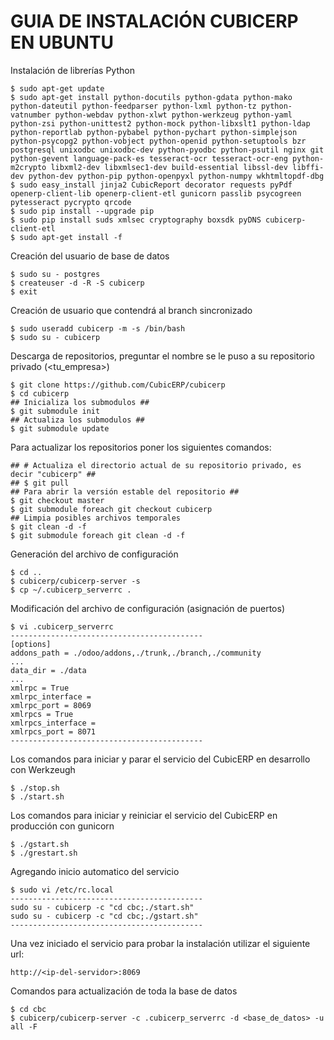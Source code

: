 GUIA DE INSTALACIÓN CUBICERP EN UBUNTU
======================================

Instalación de librerías Python

    $ sudo apt-get update
    $ sudo apt-get install python-docutils python-gdata python-mako python-dateutil python-feedparser python-lxml python-tz python-vatnumber python-webdav python-xlwt python-werkzeug python-yaml python-zsi python-unittest2 python-mock python-libxslt1 python-ldap python-reportlab python-pybabel python-pychart python-simplejson python-psycopg2 python-vobject python-openid python-setuptools bzr postgresql unixodbc unixodbc-dev python-pyodbc python-psutil nginx git python-gevent language-pack-es tesseract-ocr tesseract-ocr-eng python-m2crypto libxml2-dev libxmlsec1-dev build-essential libssl-dev libffi-dev python-dev python-pip python-openpyxl python-numpy wkhtmltopdf-dbg
    $ sudo easy_install jinja2 CubicReport decorator requests pyPdf openerp-client-lib openerp-client-etl gunicorn passlib psycogreen pytesseract pycrypto qrcode
    $ sudo pip install --upgrade pip
    $ sudo pip install suds xmlsec cryptography boxsdk pyDNS cubicerp-client-etl
    $ sudo apt-get install -f

Creación del usuario de base de datos

    $ sudo su - postgres
    $ createuser -d -R -S cubicerp
    $ exit

Creación de usuario que contendrá al branch sincronizado

    $ sudo useradd cubicerp -m -s /bin/bash
    $ sudo su - cubicerp
    
Descarga de repositorios, preguntar el nombre se le puso a su repositorio privado (<tu_empresa>)
    
    $ git clone https://github.com/CubicERP/cubicerp
    $ cd cubicerp
    ## Inicializa los submodulos ##
    $ git submodule init
    ## Actualiza los submodulos ##
    $ git submodule update
    
Para actualizar los repositorios poner los siguientes comandos:

    ## # Actualiza el directorio actual de su repositorio privado, es decir "cubicerp" ##
    ## $ git pull 
    ## Para abrir la versión estable del repositorio ##
    $ git checkout master
    $ git submodule foreach git checkout cubicerp
    ## Limpia posibles archivos temporales
    $ git clean -d -f
    $ git submodule foreach git clean -d -f

Generación del archivo de configuración

    $ cd ..
    $ cubicerp/cubicerp-server -s
    $ cp ~/.cubicerp_serverrc .


Modificación del archivo de configuración (asignación de puertos)

    $ vi .cubicerp_serverrc
    -------------------------------------------
    [options]
    addons_path = ./odoo/addons,./trunk,./branch,./community
    ...
    data_dir = ./data
    ...
    xmlrpc = True
    xmlrpc_interface =
    xmlrpc_port = 8069
    xmlrpcs = True
    xmlrpcs_interface =
    xmlrpcs_port = 8071
    -------------------------------------------


Los comandos para iniciar y parar el servicio del CubicERP en desarrollo con Werkzeugh

    $ ./stop.sh
    $ ./start.sh

Los comandos para iniciar y reiniciar el servicio del CubicERP en producción con gunicorn

    $ ./gstart.sh
    $ ./grestart.sh

Agregando inicio automatico del servicio

    $ sudo vi /etc/rc.local
    -------------------------------------------
    sudo su - cubicerp -c "cd cbc;./start.sh"
    sudo su - cubicerp -c "cd cbc;./gstart.sh"
    -------------------------------------------

Una vez iniciado el servicio para probar la instalación utilizar el siguiente url:

    http://<ip-del-servidor>:8069


Comandos para actualización  de toda la base de datos

    $ cd cbc
    $ cubicerp/cubicerp-server -c .cubicerp_serverrc -d <base_de_datos> -u all -F

